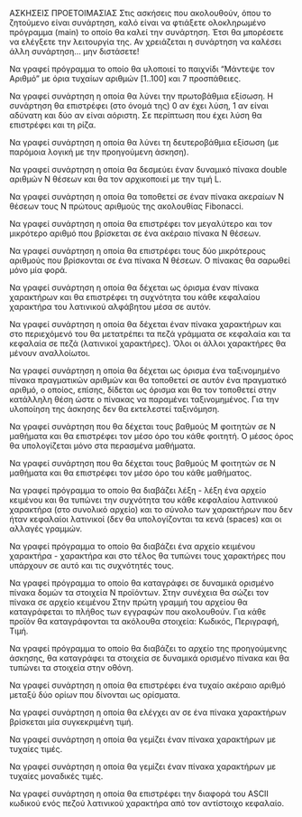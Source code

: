 ΑΣΚΗΣΕΙΣ ΠΡΟΕΤΟΙΜΑΣΙΑΣ
Στις ασκήσεις που ακολουθούν, όπου το ζητούμενο είναι συνάρτηση, καλό είναι να φτιάξετε ολοκληρωμένο πρόγραμμα (main) το οποίο θα καλεί την συνάρτηση. Έτσι θα μπορέσετε να ελέγξετε την λειτουργία της. Αν χρειάζεται η συνάρτηση να καλέσει άλλη συνάρτηση… μην διστάσετε!

Να γραφεί πρόγραμμα το οποίο θα υλοποιεί το παιχνίδι “Μάντεψε τον Αριθμό” με όρια τυχαίων αριθμών [1..100] και 7 προσπάθειες.

Να γραφεί συνάρτηση η οποία θα λύνει την πρωτοβάθμια εξίσωση. Η συνάρτηση θα επιστρέφει (στο όνομά της) 0 αν έχει λύση, 1 αν είναι αδύνατη και δύο αν είναι αόριστη. Σε περίπτωση που έχει λύση θα επιστρέφει και τη ρίζα.

Να γραφεί συνάρτηση η οποία θα λύνει τη δευτεροβάθμια εξίσωση (με παρόμοια λογική με την προηγούμενη άσκηση).

Να γραφεί συνάρτηση η οποία θα δεσμεύει έναν δυναμικό πίνακα double αριθμών Ν θέσεων και θα τον αρχικοποιεί με την τιμή L.

Να γραφεί συνάρτηση η οποία θα τοποθετεί σε έναν πίνακα ακεραίων Ν θέσεων τους Ν πρώτους αριθμούς της ακολουθίας Fibonacci.

Να γραφεί συνάρτηση η οποία θα επιστρέφει τον μεγαλύτερο και τον μικρότερο αριθμό που βρίσκεται σε ένα ακέραιο πίνακα Ν θέσεων.

Να γραφεί συνάρτηση η οποία θα επιστρέφει τους δύο μικρότερους αριθμούς που βρίσκονται σε ένα πίνακα Ν θέσεων. Ο πίνακας θα σαρωθεί μόνο μία φορά.

Να γραφεί συνάρτηση η οποία θα δέχεται ως όρισμα έναν πίνακα χαρακτήρων και θα επιστρέφει τη συχνότητα του κάθε κεφαλαίου χαρακτήρα του λατινικού αλφάβητου μέσα σε αυτόν.

Να γραφεί συνάρτηση η οποία θα δέχεται έναν πίνακα χαρακτήρων και στο περιεχόμενό του θα μετατρέπει τα πεζά γράμματα σε κεφαλαία και τα κεφαλαία σε πεζά (λατινικοί χαρακτήρες). Όλοι οι άλλοι χαρακτήρες θα μένουν αναλλοίωτοι.

Να γραφεί συνάρτηση η οποία θα δέχεται ως όρισμα ένα ταξινομημένο πίνακα πραγματικών αριθμών και θα τοποθετεί σε αυτόν ένα πραγματικό αριθμό, ο οποίος, επίσης, δίδεται ως όρισμα και θα τον τοποθετεί στην κατάλληλη θέση ώστε ο πίνακας να παραμένει ταξινομημένος. Για την υλοποίηση της άσκησης δεν θα εκτελεστεί ταξινόμηση. 

Να γραφεί συνάρτηση που θα δέχεται τους βαθμούς Μ φοιτητών σε Ν μαθήματα και θα επιστρέφει τον μέσο όρο του κάθε φοιτητή. Ο μέσος όρος θα υπολογίζεται μόνο στα περασμένα μαθήματα.

Να γραφεί συνάρτηση που θα δέχεται τους βαθμούς Μ φοιτητών σε Ν μαθήματα και θα επιστρέφει τον μέσο όρο του κάθε μαθήματος.

Να γραφεί πρόγραμμα το οποίο θα διαβάζει λέξη - λέξη ένα αρχείο κειμένου και θα τυπώνει την συχνότητα του κάθε κεφαλαίου λατινικού χαρακτήρα (στο συνολικό αρχείο) και το σύνολο των χαρακτήρων που δεν ήταν κεφαλαίοι λατινικοί (δεν θα υπολογίζονται τα κενά (spaces) και οι αλλαγές γραμμών. 

Να γραφεί πρόγραμμα το οποίο θα διαβάζει ένα αρχείο κειμένου χαρακτήρα - χαρακτήρα και στο τέλος θα τυπώνει τους χαρακτήρες που υπάρχουν σε αυτό και τις συχνότητές τους.

Να γραφεί πρόγραμμα το οποίο θα καταγράφει σε δυναμικά ορισμένο πίνακα δομών τα στοιχεία Ν προϊόντων. Στην συνέχεια θα σώζει τον πίνακα σε αρχείο κειμένου Στην πρώτη γραμμή του αρχείου θα καταγράφεται το πλήθος των εγγραφών που ακολουθούν. Για κάθε προϊόν θα καταγράφονται τα ακόλουθα στοιχεία: Κωδικός, Περιγραφή, Τιμή.

Να γραφεί πρόγραμμα το οποίο θα διαβάζει το αρχείο της προηγούμενης άσκησης, θα καταγράφει τα στοιχεία σε δυναμικά ορισμένο πίνακα και θα τυπώνει τα στοιχεία στην οθόνη.

Να γραφεί συνάρτηση η οποία θα επιστρέφει ένα τυχαίο ακέραιο αριθμό μεταξύ δύο ορίων που δίνονται ως ορίσματα.

Να γραφεί συνάρτηση η οποία θα ελέγχει αν σε ένα πίνακα χαρακτήρων βρίσκεται μία συγκεκριμένη τιμή.

Να γραφεί συνάρτηση η οποία θα γεμίζει έναν πίνακα χαρακτήρων με τυχαίες τιμές.

Να γραφεί συνάρτηση η οποία θα γεμίζει έναν πίνακα χαρακτήρων με τυχαίες μοναδικές τιμές.

Να γραφεί συνάρτηση η οποία θα επιστρέφει την διαφορά του ASCII κωδικού ενός πεζού λατινικού χαρακτήρα από τον αντίστοιχο κεφαλαίο.
